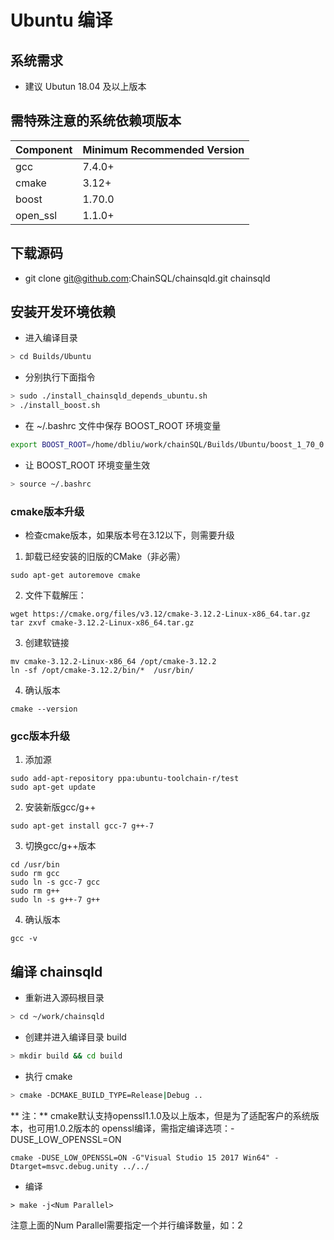 # Ubuntu 编译
## 系统需求
- 建议 Ubutun 18.04 及以上版本

## 需特殊注意的系统依赖项版本
| Component | Minimum Recommended Version |
|-----------|-----------------------|
| gcc | 7.4.0+ |
| cmake | 3.12+ |
| boost | 1.70.0 |
| open_ssl | 1.1.0+ |


## 下载源码
- git clone git@github.com:ChainSQL/chainsqld.git chainsqld

## 安装开发环境依赖
- 进入编译目录
```bash
> cd Builds/Ubuntu
```
- 分别执行下面指令
```bash
> sudo ./install_chainsqld_depends_ubuntu.sh
> ./install_boost.sh
```

- 在 ~/.bashrc 文件中保存 BOOST_ROOT 环境变量

```bash
export BOOST_ROOT=/home/dbliu/work/chainSQL/Builds/Ubuntu/boost_1_70_0
```
- 让 BOOST_ROOT 环境变量生效
```bash
> source ~/.bashrc
```

### cmake版本升级
- 检查cmake版本，如果版本号在3.12以下，则需要升级
1. 卸载已经安装的旧版的CMake（非必需）
```
sudo apt-get autoremove cmake
```
2. 文件下载解压：
```
wget https://cmake.org/files/v3.12/cmake-3.12.2-Linux-x86_64.tar.gz
tar zxvf cmake-3.12.2-Linux-x86_64.tar.gz
```
3. 创建软链接
```
mv cmake-3.12.2-Linux-x86_64 /opt/cmake-3.12.2
ln -sf /opt/cmake-3.12.2/bin/*  /usr/bin/
```
4. 确认版本
```
cmake --version
```

### gcc版本升级
1. 添加源
```
sudo add-apt-repository ppa:ubuntu-toolchain-r/test
sudo apt-get update
```
2. 安装新版gcc/g++
```
sudo apt-get install gcc-7 g++-7
```
3. 切换gcc/g++版本
```
cd /usr/bin
sudo rm gcc
sudo ln -s gcc-7 gcc
sudo rm g++
sudo ln -s g++-7 g++
```
4. 确认版本
```
gcc -v
```
## 编译 chainsqld
- 重新进入源码根目录
```bash
> cd ~/work/chainsqld
```
- 创建并进入编译目录 build
```bash
> mkdir build && cd build
```
- 执行 cmake
```bash
> cmake -DCMAKE_BUILD_TYPE=Release|Debug ..
```

** 注：** cmake默认支持openssl1.1.0及以上版本，但是为了适配客户的系统版本，也可用1.0.2版本的 openssl编译，需指定编译选项：-DUSE_LOW_OPENSSL=ON 
```
cmake -DUSE_LOW_OPENSSL=ON -G"Visual Studio 15 2017 Win64" -Dtarget=msvc.debug.unity ../../
```

- 编译

```base
> make -j<Num Parallel>
```
注意上面的Num Parallel需要指定一个并行编译数量，如：2
